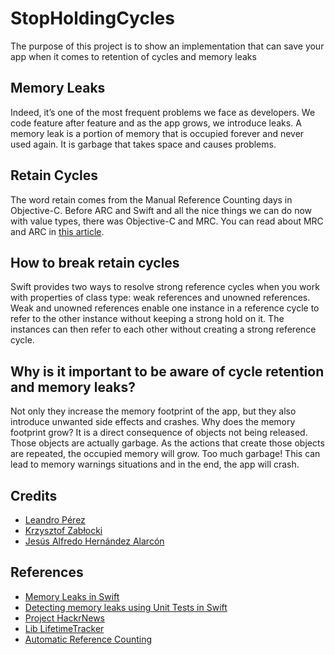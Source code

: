 # StopHoldingCycles

The purpose of this project is to show an implementation that can save your app when it comes to retention of cycles and memory leaks

## Memory Leaks

Indeed, it’s one of the most frequent problems we face as developers. We code feature after feature and as the app grows, we introduce leaks.
A memory leak is a portion of memory that is occupied forever and never used again. It is garbage that takes space and causes problems.

## Retain Cycles

The word retain comes from the Manual Reference Counting days in Objective-C. Before ARC and Swift and all the nice things we can do now with value types, there was Objective-C and MRC. You can read about MRC and ARC in [this article](https://docs.swift.org/swift-book/LanguageGuide/AutomaticReferenceCounting.html#//apple_ref/doc/uid/TP40014097-CH20-ID48).

## How to break retain cycles

Swift provides two ways to resolve strong reference cycles when you work with properties of class type: weak references and unowned references.
Weak and unowned references enable one instance in a reference cycle to refer to the other instance without keeping a strong hold on it. The instances can then refer to each other without creating a strong reference cycle.

## Why is it important to be aware of cycle retention and memory leaks?

Not only they increase the memory footprint of the app, but they also introduce unwanted side effects and crashes.
Why does the memory footprint grow? It is a direct consequence of objects not being released. Those objects are actually garbage. As the actions that create those objects are repeated, the occupied memory will grow. Too much garbage! This can lead to memory warnings situations and in the end, the app will crash.

## Credits

- [Leandro Pérez](https://gist.github.com/leandromperez)
- [Krzysztof Zabłocki](https://github.com/krzysztofzablocki)
- [Jesús Alfredo Hernández Alarcón](https://github.com/AlfredoHernandez)

## References

- [Memory Leaks in Swift](https://medium.com/flawless-app-stories/memory-leaks-in-swift-bfd5f95f3a74)
- [Detecting memory leaks using Unit Tests in Swift](https://levelup.gitconnected.com/detecting-memory-leaks-using-unit-tests-in-swift-c37533e8ee4a)
- [Project HackrNews](https://github.com/AlfredoHernandez/HackrNews)
- [Lib LifetimeTracker](https://github.com/krzysztofzablocki/LifetimeTracker)
- [Automatic Reference Counting](https://docs.swift.org/swift-book/LanguageGuide/AutomaticReferenceCounting.html#//apple_ref/doc/uid/TP40014097-CH20-ID48)
